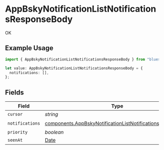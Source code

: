 # AppBskyNotificationListNotificationsResponseBody

OK

## Example Usage

```typescript
import { AppBskyNotificationListNotificationsResponseBody } from "bluesky/models/operations";

let value: AppBskyNotificationListNotificationsResponseBody = {
  notifications: [],
};
```

## Fields

| Field                                                                                                                                        | Type                                                                                                                                         | Required                                                                                                                                     | Description                                                                                                                                  |
| -------------------------------------------------------------------------------------------------------------------------------------------- | -------------------------------------------------------------------------------------------------------------------------------------------- | -------------------------------------------------------------------------------------------------------------------------------------------- | -------------------------------------------------------------------------------------------------------------------------------------------- |
| `cursor`                                                                                                                                     | *string*                                                                                                                                     | :heavy_minus_sign:                                                                                                                           | N/A                                                                                                                                          |
| `notifications`                                                                                                                              | [components.AppBskyNotificationListNotificationsNotification](../../models/components/appbskynotificationlistnotificationsnotification.md)[] | :heavy_check_mark:                                                                                                                           | N/A                                                                                                                                          |
| `priority`                                                                                                                                   | *boolean*                                                                                                                                    | :heavy_minus_sign:                                                                                                                           | N/A                                                                                                                                          |
| `seenAt`                                                                                                                                     | [Date](https://developer.mozilla.org/en-US/docs/Web/JavaScript/Reference/Global_Objects/Date)                                                | :heavy_minus_sign:                                                                                                                           | N/A                                                                                                                                          |
